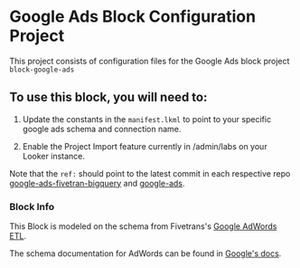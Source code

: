# Google Ads Block Configuration Project

This project consists of configuration files for the Google Ads block project `block-google-ads`

## To use this block, you will need to:

1. Update the constants in the `manifest.lkml` to point to your specific google ads schema and connection name.

1. Enable the Project Import feature currently in /admin/labs on your Looker instance.


Note that the `ref:` should point to the latest commit in each respective repo [google-ads-fivetran-bigquery](https://github.com/looker/app-marketing-google-ads-fivetran-bigquery/commits/master) and [google-ads](https://github.com/looker/app-marketing-google-ads/commits/master).

### Block Info

This Block is modeled on the schema from Fivetrans's [Google AdWords ETL](https://fivetran.com/directory/google_ads_insights).

The schema documentation for AdWords can be found in [Google's docs](https://developers.google.com/adwords/api/docs/appendix/reports).
